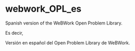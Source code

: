 # webwork_OPL_es
Spanish version of the WeBWork Open Problem Library.  

Es decir,  

Versión en español del Open Problem Library de WeBWork.
